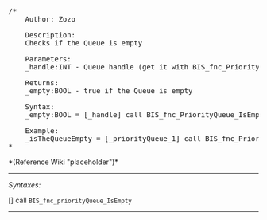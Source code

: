 <pre>/*
	Author: Zozo

	Description:
	Checks if the Queue is empty

	Parameters:
	_handle:INT - Queue handle (get it with BIS_fnc_PriorityQueue_Init)

	Returns:
	_empty:BOOL - true if the Queue is empty

	Syntax:
	_empty:BOOL = [_handle] call BIS_fnc_PriorityQueue_IsEmpty;

	Example:
	_isTheQueueEmpty = [_priorityQueue_1] call BIS_fnc_PriorityQueue_IsEmpty;
*</pre>*(Reference Wiki "placeholder")*<!-- Remove this after fill-in -->


---
*Syntaxes:*

[] call `BIS_fnc_priorityQueue_IsEmpty`

---
